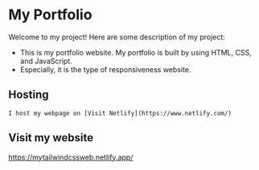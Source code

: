 # My Portfolio

Welcome to my project! Here are some description of my project:
  - This is my portfolio website. My portfolio is built by using HTML, CSS, and JavaScript.
  - Especially, it is the type of responsiveness website.
  
## Hosting
    I host my webpage on [Visit Netlify](https://www.netlify.com/)

## Visit my website
   https://mytailwindcssweb.netlify.app/
